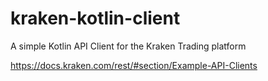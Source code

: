 # kraken-kotlin-client
A simple Kotlin API Client for the Kraken Trading platform


https://docs.kraken.com/rest/#section/Example-API-Clients